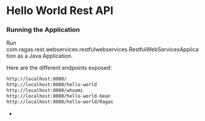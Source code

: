 # Hello World Rest API

### Running the Application

Run com.ragas.rest.webservices.restfulwebservices.RestfulWebServicesApplication as a Java Application.

Here are the different endpoints exposed:

```txt
http://localhost:8080/
http://localhost:8080/hello-world
http://localhost:8080/whoami
http://localhost:8080/hello-world-bean
http://localhost:8080/hello-world/Ragas
```
- 